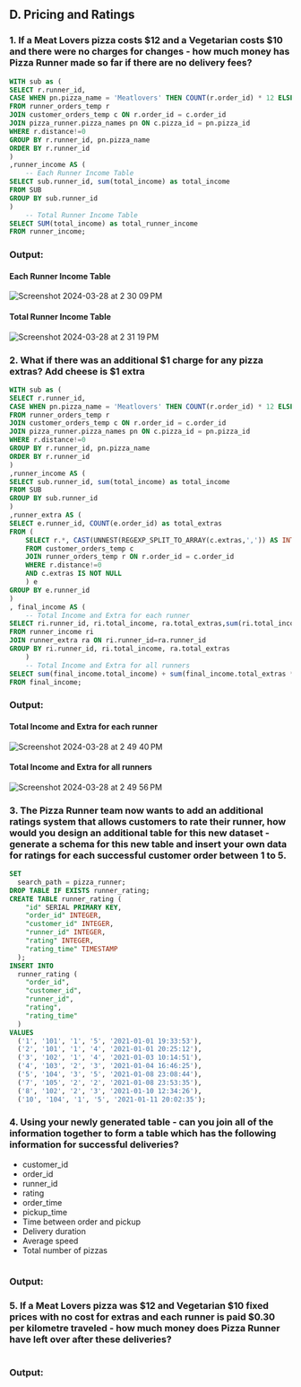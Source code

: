 ## D. Pricing and Ratings
### 1. If a Meat Lovers pizza costs $12 and a Vegetarian costs $10 and there were no charges for changes - how much money has Pizza Runner made so far if there are no delivery fees?
~~~~sql
WITH sub as (
SELECT r.runner_id, 
CASE WHEN pn.pizza_name = 'Meatlovers' THEN COUNT(r.order_id) * 12 ELSE COUNT(r.order_id) *10 END as total_income
FROM runner_orders_temp r
JOIN customer_orders_temp c ON r.order_id = c.order_id
JOIN pizza_runner.pizza_names pn ON c.pizza_id = pn.pizza_id
WHERE r.distance!=0
GROUP BY r.runner_id, pn.pizza_name
ORDER BY r.runner_id
)
,runner_income AS (
	-- Each Runner Income Table
SELECT sub.runner_id, sum(total_income) as total_income
FROM SUB
GROUP BY sub.runner_id
)
	-- Total Runner Income Table
SELECT SUM(total_income) as total_runner_income
FROM runner_income;
~~~~
### Output:
#### Each Runner Income Table
![Screenshot 2024-03-28 at 2 30 09 PM](https://github.com/bachbaongan/Portfolio_Data/assets/144385168/4ddb3049-b0ce-46a6-b0e1-250e9f580792)

#### Total Runner Income Table
![Screenshot 2024-03-28 at 2 31 19 PM](https://github.com/bachbaongan/Portfolio_Data/assets/144385168/83903791-8045-4c51-8f01-020b8520e712)

### 2. What if there was an additional $1 charge for any pizza extras? Add cheese is $1 extra
~~~~sql
WITH sub as (
SELECT r.runner_id, 
CASE WHEN pn.pizza_name = 'Meatlovers' THEN COUNT(r.order_id) * 12 ELSE COUNT(r.order_id) *10 END as total_income
FROM runner_orders_temp r
JOIN customer_orders_temp c ON r.order_id = c.order_id
JOIN pizza_runner.pizza_names pn ON c.pizza_id = pn.pizza_id
WHERE r.distance!=0
GROUP BY r.runner_id, pn.pizza_name
ORDER BY r.runner_id
)
,runner_income AS (
SELECT sub.runner_id, sum(total_income) as total_income
FROM SUB
GROUP BY sub.runner_id
)
,runner_extra AS (
SELECT e.runner_id, COUNT(e.order_id) as total_extras
FROM (
	SELECT r.*, CAST(UNNEST(REGEXP_SPLIT_TO_ARRAY(c.extras,',')) AS INTEGER)
	FROM customer_orders_temp c
	JOIN runner_orders_temp r ON r.order_id = c.order_id
	WHERE r.distance!=0
	AND c.extras IS NOT NULL
	) e
GROUP BY e.runner_id
)
, final_income AS (
	-- Total Income and Extra for each runner
SELECT ri.runner_id, ri.total_income, ra.total_extras,sum(ri.total_income) + sum(ra.total_extras *1) as total_income_extra
FROM runner_income ri
JOIN runner_extra ra ON ri.runner_id=ra.runner_id
GROUP BY ri.runner_id, ri.total_income, ra.total_extras
	)
	-- Total Income and Extra for all runners
SELECT sum(final_income.total_income) + sum(final_income.total_extras *1) as total_income_extra_all_runners
FROM final_income;
~~~~
### Output:
#### Total Income and Extra for each runner
![Screenshot 2024-03-28 at 2 49 40 PM](https://github.com/bachbaongan/Portfolio_Data/assets/144385168/5dcc30c8-8747-4904-9108-e61a79d3e403)

#### Total Income and Extra for all runners
![Screenshot 2024-03-28 at 2 49 56 PM](https://github.com/bachbaongan/Portfolio_Data/assets/144385168/5ef77fe5-6be3-4295-abf7-3313e4df32e6)

### 3. The Pizza Runner team now wants to add an additional ratings system that allows customers to rate their runner, how would you design an additional table for this new dataset - generate a schema for this new table and insert your own data for ratings for each successful customer order between 1 to 5.
~~~~sql
SET
  search_path = pizza_runner;
DROP TABLE IF EXISTS runner_rating;
CREATE TABLE runner_rating (
    "id" SERIAL PRIMARY KEY,
    "order_id" INTEGER,
    "customer_id" INTEGER,
    "runner_id" INTEGER,
    "rating" INTEGER,
    "rating_time" TIMESTAMP
  );
INSERT INTO
  runner_rating (
    "order_id",
    "customer_id",
    "runner_id",
    "rating",
    "rating_time"
  )
VALUES
  ('1', '101', '1', '5', '2021-01-01 19:33:53'),
  ('2', '101', '1', '4', '2021-01-01 20:25:12'),
  ('3', '102', '1', '4', '2021-01-03 10:14:51'),
  ('4', '103', '2', '3', '2021-01-04 16:46:25'),
  ('5', '104', '3', '5', '2021-01-08 23:08:44'),
  ('7', '105', '2', '2', '2021-01-08 23:53:35'),
  ('8', '102', '2', '3', '2021-01-10 12:34:26'),
  ('10', '104', '1', '5', '2021-01-11 20:02:35');
~~~~

### 4. Using your newly generated table - can you join all of the information together to form a table which has the following information for successful deliveries?

* customer_id
* order_id
* runner_id
* rating
* order_time
* pickup_time
* Time between order and pickup
* Delivery duration
* Average speed
* Total number of pizzas

~~~~sql

~~~~
### Output:


### 5. If a Meat Lovers pizza was $12 and Vegetarian $10 fixed prices with no cost for extras and each runner is paid $0.30 per kilometre traveled - how much money does Pizza Runner have left over after these deliveries?
~~~~sql

~~~~
### Output:
